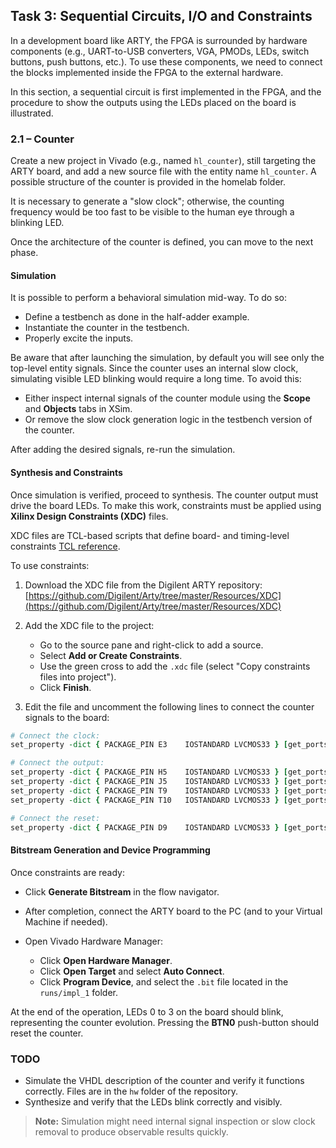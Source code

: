 ## Task 3: Sequential Circuits, I/O and Constraints

In a development board like ARTY, the FPGA is surrounded by hardware components (e.g., UART-to-USB converters, VGA, PMODs, LEDs, switch buttons, push buttons, etc.). To use these components, we need to connect the blocks implemented inside the FPGA to the external hardware.

In this section, a sequential circuit is first implemented in the FPGA, and the procedure to show the outputs using the LEDs placed on the board is illustrated.

### 2.1 – Counter

Create a new project in Vivado (e.g., named `hl_counter`), still targeting the ARTY board, and add a new source file with the entity name `hl_counter`. A possible structure of the counter is provided in the homelab folder.

It is necessary to generate a "slow clock"; otherwise, the counting frequency would be too fast to be visible to the human eye through a blinking LED.

Once the architecture of the counter is defined, you can move to the next phase.

#### Simulation

It is possible to perform a behavioral simulation mid-way. To do so:

* Define a testbench as done in the half-adder example.
* Instantiate the counter in the testbench.
* Properly excite the inputs.

Be aware that after launching the simulation, by default you will see only the top-level entity signals. Since the counter uses an internal slow clock, simulating visible LED blinking would require a long time. To avoid this:

* Either inspect internal signals of the counter module using the **Scope** and **Objects** tabs in XSim.
* Or remove the slow clock generation logic in the testbench version of the counter.

After adding the desired signals, re-run the simulation.

#### Synthesis and Constraints

Once simulation is verified, proceed to synthesis. The counter output must drive the board LEDs. To make this work, constraints must be applied using **Xilinx Design Constraints (XDC)** files.

XDC files are TCL-based scripts that define board- and timing-level constraints [TCL reference](https://docs.amd.com/r/en-US/ug835-vivado-tcl-commands).

To use constraints:

1. Download the XDC file from the Digilent ARTY repository: [https://github.com/Digilent/Arty/tree/master/Resources/XDC](https://github.com/Digilent/Arty/tree/master/Resources/XDC)
2. Add the XDC file to the project:

   * Go to the source pane and right-click to add a source.
   * Select **Add or Create Constraints**.
   * Use the green cross to add the `.xdc` file (select "Copy constraints files into project").
   * Click **Finish**.
3. Edit the file and uncomment the following lines to connect the counter signals to the board:

```tcl
# Connect the clock:
set_property -dict { PACKAGE_PIN E3    IOSTANDARD LVCMOS33 } [get_ports { clk }]

# Connect the output:
set_property -dict { PACKAGE_PIN H5    IOSTANDARD LVCMOS33 } [get_ports { count_out[0] }]
set_property -dict { PACKAGE_PIN J5    IOSTANDARD LVCMOS33 } [get_ports { count_out[1] }]
set_property -dict { PACKAGE_PIN T9    IOSTANDARD LVCMOS33 } [get_ports { count_out[2] }]
set_property -dict { PACKAGE_PIN T10   IOSTANDARD LVCMOS33 } [get_ports { count_out[3] }]

# Connect the reset:
set_property -dict { PACKAGE_PIN D9    IOSTANDARD LVCMOS33 } [get_ports { reset }]
```

#### Bitstream Generation and Device Programming

Once constraints are ready:

* Click **Generate Bitstream** in the flow navigator.
* After completion, connect the ARTY board to the PC (and to your Virtual Machine if needed).
* Open Vivado Hardware Manager:

  * Click **Open Hardware Manager**.
  * Click **Open Target** and select **Auto Connect**.
  * Click **Program Device**, and select the `.bit` file located in the `runs/impl_1` folder.

At the end of the operation, LEDs 0 to 3 on the board should blink, representing the counter evolution. Pressing the **BTN0** push-button should reset the counter.

### TODO

* Simulate the VHDL description of the counter and verify it functions correctly. Files are in the `hw` folder of the repository.
* Synthesize and verify that the LEDs blink correctly and visibly.

> **Note:** Simulation might need internal signal inspection or slow clock removal to produce observable results quickly.
